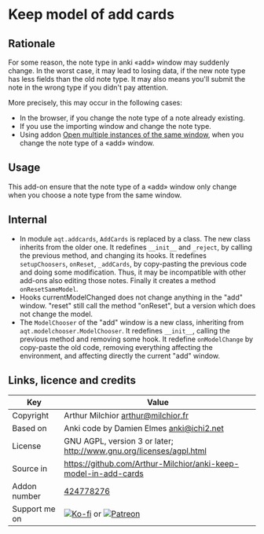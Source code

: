 # Keep model of add cards
## Rationale
For some reason, the note type in anki «add» window may suddenly
change. In the worst case, it may lead to losing data, if the new note
type has less fields than the old note type. It may also means you'll
submit the note in the wrong type if you didn't pay attention.

More precisely, this may occur in the following cases:
* In the browser, if you change the note type of a note already
  existing.
* If you use the importing window and change the note type.
* Using addon [Open multiple instances of the same
  window](https://ankiweb.net/shared/info/354407385), when you change
  the note type of a «add» window.
## Usage
This add-on ensure that the note type of a «add» window only change
when you choose a note type from the same window.

## Internal
* In module `aqt.addcards`, `AddCards` is replaced by a
  class. The new class inherits from the older one. It redefines
  `__init__` and `_reject`, by calling the previous method,
  and changing its hooks. It redefines
  `setupChoosers`, `onReset`, `_addCards`, by copy-pasting
  the previous code and doing some modification. Thus, it may be
  incompatible with other add-ons also editing those notes. Finally it
  creates a method `onResetSameModel`.
* Hooks currentModelChanged does not change anything in the "add"
  window. "reset" still call the method "onReset", but a version which
  does not change the model.
* The `ModelChooser` of the "add" window is a new class, inheriting
  from `aqt.modelchooser.ModelChooser`. It redefines `__init__`,
  calling the previous method and removing some hook. It redefine
  `onModelChange` by copy-paste the old code, removing everything
  affecting the environment, and affecting directly the current "add"
  window.

## Links, licence and credits

Key          |Value
-------------|-------------------------------------------------------------------
Copyright    | Arthur Milchior <arthur@milchior.fr>
Based on     | Anki code by Damien Elmes <anki@ichi2.net>
License      | GNU AGPL, version 3 or later; http://www.gnu.org/licenses/agpl.html
Source in    | https://github.com/Arthur-Milchior/anki-keep-model-in-add-cards
Addon number | [424778276](https://ankiweb.net/shared/info/424778276)
Support me on| [![Ko-fi](https://ko-fi.com/img/Kofi_Logo_Blue.svg)](Ko-fi.com/arthurmilchior) or [![Patreon](http://www.milchior.fr/patreon.png)](https://www.patreon.com/bePatron?u=146206)
